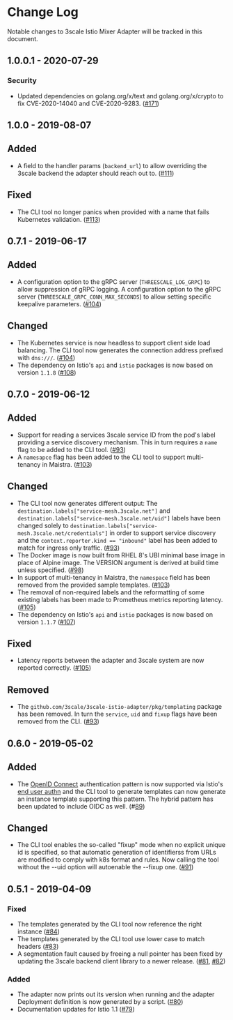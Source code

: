 # Change Log

Notable changes to 3scale Istio Mixer Adapter will be tracked in this document.

## 1.0.0.1 - 2020-07-29

### Security

- Updated dependencies on golang.org/x/text and golang.org/x/crypto to fix CVE-2020-14040 and CVE-2020-9283.
  ([#171](https://github.com/3scale/3scale-istio-adapter/pull/171))

## 1.0.0 - 2019-08-07

## Added

- A field to the handler params (`backend_url`) to allow overriding the 3scale backend the adapter should reach out to.
  ([#111](https://github.com/3scale/3scale-istio-adapter/pull/111))

## Fixed

- The CLI tool no longer panics when provided with a name that fails Kubernetes validation.
  ([#113](https://github.com/3scale/3scale-istio-adapter/pull/113))

## 0.7.1 - 2019-06-17

## Added

- A configuration option to the gRPC server (`THREESCALE_LOG_GRPC`) to allow suppression of gRPC logging.
  A configuration option to the gRPC server (`THREESCALE_GRPC_CONN_MAX_SECONDS`) to allow setting specific keepalive parameters.
  ([#104](https://github.com/3scale/3scale-istio-adapter/pull/104))

## Changed

- The Kubernetes service is now headless to support client side load balancing.
  The CLI tool now generates the connection address prefixed with `dns:///`.
  ([#104](https://github.com/3scale/3scale-istio-adapter/pull/104))
- The dependency on Istio's `api` and `istio` packages is now based on version `1.1.8`
  ([#108](https://github.com/3scale/3scale-istio-adapter/pull/108))


## 0.7.0 - 2019-06-12

## Added

- Support for reading a services 3scale service ID from the pod's label providing a service discovery mechanism.
  This in turn requires a `name` flag to be added to the CLI tool.
  ([#93](https://github.com/3scale/3scale-istio-adapter/pull/93))
- A `namesapce` flag has been added to the CLI tool to support multi-tenancy in Maistra.
  ([#103](https://github.com/3scale/3scale-istio-adapter/pull/103))

## Changed

- The CLI tool now generates different output:
  The `destination.labels["service-mesh.3scale.net"]` and `destination.labels["service-mesh.3scale.net/uid"]` labels have been changed solely to
  `destination.labels["service-mesh.3scale.net/credentials"]` in order to support service discovery and the `context.reporter.kind == "inbound"` label has
  been added to match for ingress only traffic.
  ([#93](https://github.com/3scale/3scale-istio-adapter/pull/93))
- The Docker image is now built from RHEL 8's UBI minimal base image in place of Alpine image.
  The VERSION argument is derived at build time unless specified.
  ([#98](https://github.com/3scale/3scale-istio-adapter/pull/98))
- In support of multi-tenancy in Maistra, the `namespace` field has been removed from the provided sample templates.
  ([#103](https://github.com/3scale/3scale-istio-adapter/pull/103))
- The removal of non-required labels and the reformatting of some existing labels has been made to Prometheus metrics reporting latency.
  ([#105](https://github.com/3scale/3scale-istio-adapter/pull/105))
- The dependency on Istio's `api` and `istio` packages is now based on version `1.1.7`
  ([#107](https://github.com/3scale/3scale-istio-adapter/pull/107))

## Fixed

- Latency reports between the adapter and 3scale system are now reported correctly.
  ([#105](https://github.com/3scale/3scale-istio-adapter/pull/105))

## Removed

- The `github.com/3scale/3scale-istio-adapter/pkg/templating` package has been removed.
  In turn the `service`, `uid` and `fixup` flags have been removed from the CLI.
  ([#93](https://github.com/3scale/3scale-istio-adapter/pull/93))


## 0.6.0 - 2019-05-02

## Added

- The [OpenID Connect](https://github.com/3scale/3scale-istio-adapter/blob/v0.6.0/README.md#openid-connect-pattern) authentication pattern is now supported via Istio's [end user authn](https://istio.io/help/ops/security/end-user-auth/) and the CLI tool to generate templates can now generate an instance template supporting this pattern. The hybrid pattern has been updated to include OIDC as well. (#[89](https://github.com/3scale/3scale-istio-adapter/pull/89))

## Changed

- The CLI tool enables the so-called "fixup" mode when no explicit unique id is
  specified, so that automatic generation of identifierss from URLs are modified
  to comply with k8s format and rules. Now calling the tool without the --uid
  option will autoenable the --fixup one. ([#91](https://github.com/3scale/3scale-istio-adapter/pull/91))

## 0.5.1 - 2019-04-09

### Fixed

- The templates generated by the CLI tool now reference the right instance
  ([#84](https://github.com/3scale/3scale-istio-adapter/pull/84))
- The templates generated by the CLI tool use lower case to match headers
  ([#83](https://github.com/3scale/3scale-istio-adapter/pull/83))
- A segmentation fault caused by freeing a null pointer has been fixed by
  updating the 3scale backend client library to a newer release.
  ([#81](https://github.com/3scale/3scale-istio-adapter/issues/81), [#82](https://github.com/3scale/3scale-istio-adapter/pull/82))

### Added

- The adapter now prints out its version when running and the adapter Deployment
  definition is now generated by a script.
  ([#80](https://github.com/3scale/3scale-istio-adapter/pull/80))
- Documentation updates for Istio 1.1
  ([#79](https://github.com/3scale/3scale-istio-adapter/pull/79))

